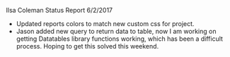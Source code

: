 Ilsa Coleman
Status Report
6/2/2017

- Updated reports colors to match new custom css for project.
- Jason added new query to return data to table, now I am working on 
  getting Datatables library functions working, which has been a 
  difficult process.  Hoping to get this solved this weekend.